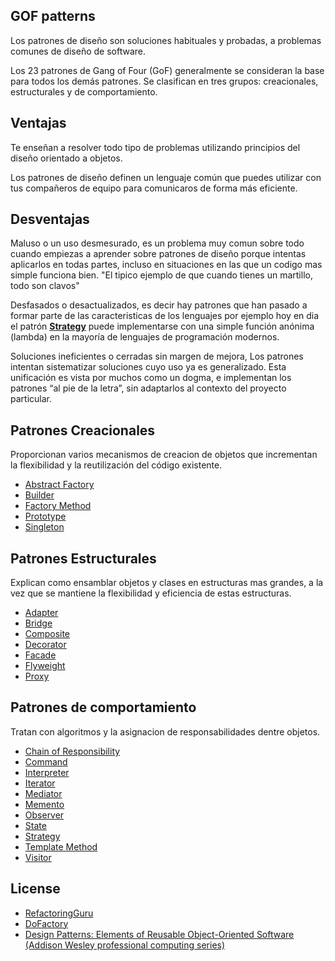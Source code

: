 GOF patterns
------

Los patrones de diseño son soluciones habituales y probadas, a problemas comunes de diseño de software.

Los 23 patrones de Gang of Four (GoF) generalmente se consideran la base para todos los demás patrones. Se clasifican en tres grupos: creacionales, estructurales y de comportamiento.

## Ventajas
Te enseñan a resolver todo tipo de problemas utilizando principios del diseño orientado a objetos.

Los patrones de diseño definen un lenguaje común que puedes utilizar con tus compañeros de equipo para comunicaros de forma más eficiente. 

## Desventajas
Maluso o un uso desmesurado, es un problema muy comun sobre todo cuando empiezas a aprender sobre patrones de diseño porque intentas aplicarlos en todas partes, incluso en situaciones en las que un codigo mas simple funciona bien. "El tipico ejemplo de que cuando tienes un martillo, todo son clavos"

Desfasados o desactualizados, es decir hay patrones que han pasado a formar parte de las caracteristicas de los lenguajes por ejemplo hoy en dia el patrón **[Strategy](Comportamiento/Strategy.md)** puede implementarse con una simple función anónima (lambda) en la mayoría de lenguajes de programación modernos.

Soluciones ineficientes o cerradas sin margen de mejora, Los patrones intentan sistematizar soluciones cuyo uso ya es generalizado. Esta unificación es vista por muchos como un dogma, e implementan los patrones “al pie de la letra”, sin adaptarlos al contexto del proyecto particular.

## Patrones Creacionales
Proporcionan varios mecanismos de creacion de objetos que incrementan la flexibilidad y la reutilización del código existente.
* [Abstract Factory](Creacional/AbstractFactory.md)
* [Builder](Creacional/Builder.md)
* [Factory Method](Creacional/FactoryMethod.md)
* [Prototype](Creacional/Prototype.md)
* [Singleton](Creacional/Singleton.md)

## Patrones Estructurales
Explican como ensamblar objetos y clases en estructuras mas grandes, a la vez que se mantiene la flexibilidad y eficiencia de estas estructuras.
* [Adapter](ESTRUCTURAL/ADAPTER/Adapter.md)
* [Bridge](ESTRUCTURAL/BRIDGE/Bridge.md)
* [Composite](ESTRUCTURAL/COMPOSITE/Composite.md)
* [Decorator](ESTRUCTURAL/DECORATOR/Decorator.md)
* [Facade](ESTRUCTURAL/FACADE/Facade.md)
* [Flyweight](ESTRUCTURAL/FLYWEIGHT/Flyweight.md)
* [Proxy](ESTRUCTURAL/PROXY/Proxy.md)

## Patrones de comportamiento
Tratan con algoritmos y la asignacion de responsabilidades dentre objetos.
* [Chain of Responsibility](COMPORTAMIENTO/CHAINOFRESPONSIBILITY/ChainOfResponsibility.md)
* [Command](COMPORTAMIENTO/COMMAND/Command.md)
* [Interpreter](COMPORTAMIENTO/Interpreter.md)
* [Iterator](COMPORTAMIENTO/ITERATOR/Iterator.md)
* [Mediator](COMPORTAMIENTO/Mediator.md)
* [Memento](COMPORTAMIENTO/MEMENTO/Memento.md)
* [Observer](COMPORTAMIENTO/OBSERVER/Observer.md)
* [State](COMPORTAMIENTO/STATE/State.md)
* [Strategy](COMPORTAMIENTO/Strategy.md)
* [Template Method](COMPORTAMIENTO/TemplateMethod.md)
* [Visitor](COMPORTAMIENTO/Visitor.md)

## License
* [RefactoringGuru](https://refactoring.guru/es/design-patterns/csharp)
* [DoFactory](https://www.dofactory.com/net/design-patterns)
* [Design Patterns: Elements of Reusable Object-Oriented Software (Addison Wesley professional computing series)](https://www.amazon.es/Design-Patterns-Object-Oriented-professional-computing/dp/0201633612/ref=asc_df_0201633612/?tag=googshopes-21&linkCode=df0&hvadid=54582498915&hvpos=&hvnetw=g&hvrand=11090694101626356639&hvpone=&hvptwo=&hvqmt=&hvdev=c&hvdvcmdl=&hvlocint=&hvlocphy=1005493&hvtargid=pla-83983370726&psc=1)
